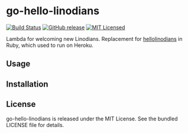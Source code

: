 go-hello-linodians
=========

[![Build Status](https://img.shields.io/circleci/project/akerl/go-hello-linodians/master.svg)](https://circleci.com/gh/akerl/go-hello-linodians)
[![GitHub release](https://img.shields.io/github/release/akerl/go-hello-linodians.svg)](https://github.com/akerl/go-hello-linodians/releases)
[![MIT Licensed](https://img.shields.io/badge/license-MIT-green.svg)](https://tldrlegal.com/license/mit-license)

Lambda for welcoming new Linodians. Replacement for [hellolinodians](https://github.com/akerl/hellolinodians) in Ruby, which used to run on Heroku.

## Usage

## Installation

## License

go-hello-linodians is released under the MIT License. See the bundled LICENSE file for details.
